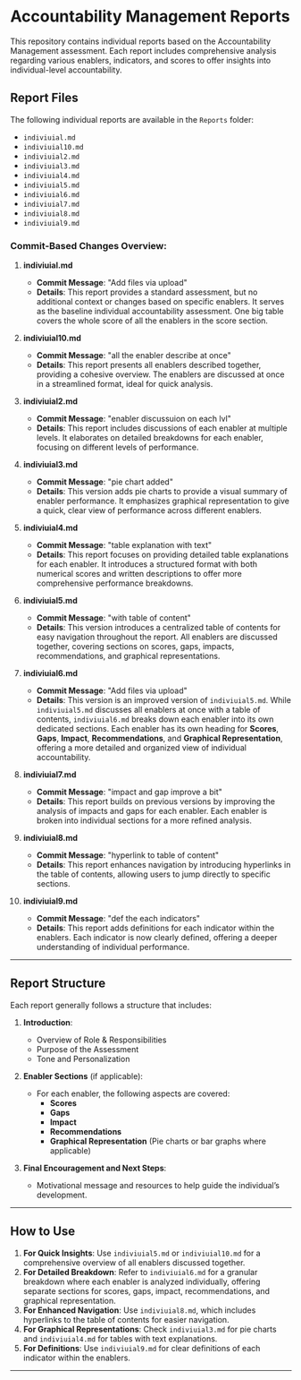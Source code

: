 # Accountability Management Reports

This repository contains individual reports based on the Accountability Management assessment. Each report includes comprehensive analysis regarding various enablers, indicators, and scores to offer insights into individual-level accountability.

## Report Files

The following individual reports are available in the `Reports` folder:

- `indiviuial.md`
- `indiviuial10.md`
- `indiviuial2.md`
- `indiviuial3.md`
- `indiviuial4.md`
- `indiviuial5.md`
- `indiviuial6.md`
- `indiviuial7.md`
- `indiviuial8.md`
- `indiviuial9.md`

### Commit-Based Changes Overview:

1. **indiviuial.md**
   - **Commit Message**: "Add files via upload"
   - **Details**: This report provides a standard assessment, but no additional context or changes based on specific enablers. It serves as the baseline individual accountability assessment. One big table covers the whole score of all the enablers in the score section.

2. **indiviuial10.md**
   - **Commit Message**: "all the enabler describe at once"
   - **Details**: This report presents all enablers described together, providing a cohesive overview. The enablers are discussed at once in a streamlined format, ideal for quick analysis.

3. **indiviuial2.md**
   - **Commit Message**: "enabler discussuion on each lvl"
   - **Details**: This report includes discussions of each enabler at multiple levels. It elaborates on detailed breakdowns for each enabler, focusing on different levels of performance.

4. **indiviuial3.md**
   - **Commit Message**: "pie chart added"
   - **Details**: This version adds pie charts to provide a visual summary of enabler performance. It emphasizes graphical representation to give a quick, clear view of performance across different enablers.

5. **indiviuial4.md**
   - **Commit Message**: "table explanation with text"
   - **Details**: This report focuses on providing detailed table explanations for each enabler. It introduces a structured format with both numerical scores and written descriptions to offer more comprehensive performance breakdowns.

6. **indiviuial5.md**
   - **Commit Message**: "with table of content"
   - **Details**: This version introduces a centralized table of contents for easy navigation throughout the report. All enablers are discussed together, covering sections on scores, gaps, impacts, recommendations, and graphical representations.

7. **indiviuial6.md**
   - **Commit Message**: "Add files via upload"
   - **Details**: This version is an improved version of `indiviuial5.md`. While `indiviuial5.md` discusses all enablers at once with a table of contents, `indiviuial6.md` breaks down each enabler into its own dedicated sections. Each enabler has its own heading for **Scores**, **Gaps**, **Impact**, **Recommendations**, and **Graphical Representation**, offering a more detailed and organized view of individual accountability.

8. **indiviuial7.md**
   - **Commit Message**: "impact and gap improve a bit"
   - **Details**: This report builds on previous versions by improving the analysis of impacts and gaps for each enabler. Each enabler is broken into individual sections for a more refined analysis.

9. **indiviuial8.md**
   - **Commit Message**: "hyperlink to table of content"
   - **Details**: This report enhances navigation by introducing hyperlinks in the table of contents, allowing users to jump directly to specific sections.

10. **indiviuial9.md**
    - **Commit Message**: "def the each indicators"
    - **Details**: This report adds definitions for each indicator within the enablers. Each indicator is now clearly defined, offering a deeper understanding of individual performance.

---

## Report Structure

Each report generally follows a structure that includes:

1. **Introduction**:
   - Overview of Role & Responsibilities
   - Purpose of the Assessment
   - Tone and Personalization

2. **Enabler Sections** (if applicable):
   - For each enabler, the following aspects are covered:
     - **Scores**
     - **Gaps**
     - **Impact**
     - **Recommendations**
     - **Graphical Representation** (Pie charts or bar graphs where applicable)

3. **Final Encouragement and Next Steps**:
   - Motivational message and resources to help guide the individual’s development.

---

## How to Use

1. **For Quick Insights**: Use `indiviuial5.md` or `indiviuial10.md` for a comprehensive overview of all enablers discussed together.
2. **For Detailed Breakdown**: Refer to `indiviuial6.md` for a granular breakdown where each enabler is analyzed individually, offering separate sections for scores, gaps, impact, recommendations, and graphical representation.
3. **For Enhanced Navigation**: Use `indiviuial8.md`, which includes hyperlinks to the table of contents for easier navigation.
4. **For Graphical Representations**: Check `indiviuial3.md` for pie charts and `indiviuial4.md` for tables with text explanations.
5. **For Definitions**: Use `indiviuial9.md` for clear definitions of each indicator within the enablers.

---

